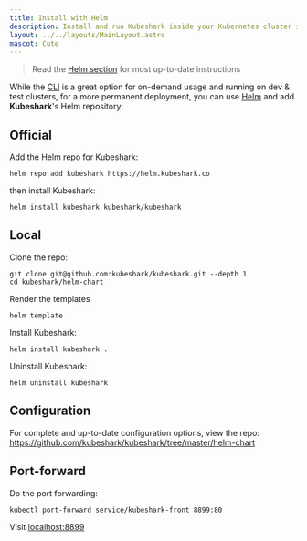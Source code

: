 ```yaml
---
title: Install with Helm
description: Install and run Kubeshark inside your Kubernetes cluster in seconds.
layout: ../../layouts/MainLayout.astro
mascot: Cute
---
```


> Read the [Helm section](https://github.com/kubeshark/kubeshark/blob/master/helm-chart/README.md) for most up-to-date instructions

While the [CLI](/en/install) is a great option for on-demand usage and running on dev & test clusters, for a more permanent deployment, you can use [Helm](https://helm.sh/) and add **Kubeshark**'s Helm repository:

## Official

Add the Helm repo for Kubeshark:

```shell
helm repo add kubeshark https://helm.kubeshark.co
```

then install Kubeshark:

```shell
helm install kubeshark kubeshark/kubeshark
```

## Local

Clone the repo:

```shell
git clone git@github.com:kubeshark/kubeshark.git --depth 1
cd kubeshark/helm-chart
```

Render the templates

```shell
helm template .
```

Install Kubeshark:

```shell
helm install kubeshark .
```

Uninstall Kubeshark:

```shell
helm uninstall kubeshark
```
## Configuration

For complete and up-to-date configuration options, view the repo: https://github.com/kubeshark/kubeshark/tree/master/helm-chart

## Port-forward

Do the port forwarding:

```shell
kubectl port-forward service/kubeshark-front 8899:80
```

Visit [localhost:8899](http://localhost:8899)
